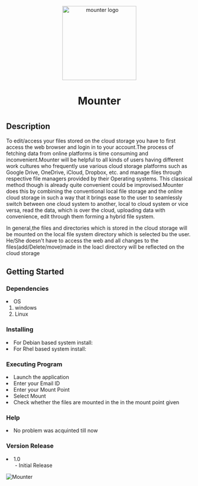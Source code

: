<p align="center">
<p align="center">
  <img width="200" src="https://user-images.githubusercontent.com/85985225/122205603-11a3fd00-cebe-11eb-9dad-46c949f62acc.png" alt="mounter logo">
</p>

<h1 align="center">Mounter<h1>
 
## Description
To edit/access your files stored on the cloud storage you have to first access the web browser and login in to your account.The process of fetching data from online platforms is time consuming and inconvenient.Mounter will be helpful to all kinds of users having different work cultures who frequently use various cloud storage platforms such as Google Drive, OneDrive, iCloud, Dropbox, etc. and manage files through respective file managers provided by their Operating systems. This classical method though is already quite convenient could be improvised.Mounter does this by combining the conventional local file storage and the online cloud storage in such a way that it brings ease to the user to seamlessly switch between one cloud system to another, local to cloud system or vice versa, read the data, which is over the cloud, uploading data with convenience, edit through them forming a hybrid file system.

In general,the files and directories which is stored in the cloud storage will be mounted on the local file system directory which is selected bu the user. He/She doesn't have to access the web and all changes to the files(add/Delete/move)made in the loacl directory will be reflected on the cloud storage

## Getting Started
### Dependencies
<li>OS
<ol>
<li>windows</li>
<li>Linux</li>
</ol>
</li>

### Installing
<li>For Debian based system install:</li>
<li>For Rhel based system install:</li>


### Executing Program
<li>Launch the application</li>
<li>Enter your Email ID</li>
<li>Enter your Mount Point</li>
<li>Select Mount</li>
<li>Check whether the files are mounted in the in the mount point given</li>

### Help
<li>No problem was acquinted till now</li>

### Version Release
<li>1.0
<ol>
- Initial Release
</ol>
</li>

![Mounter](https://user-images.githubusercontent.com/85985225/122206138-ab6baa00-cebe-11eb-85e9-d22f6b82adad.gif)


